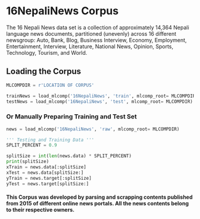 # 16NepaliNews Corpus
The 16 Nepali News data set is a collection of approximately 14,364 Nepali language news documents, partitioned (unevenly) across 16 different newsgroup: Auto, Bank, Blog, Business Interview, Economy, Employment, Entertainment, Interview, Literature, National News, Opinion, Sports, Technology, Tourism, and World. 

## Loading the Corpus
```python
MLCOMPDIR = r'LOCATION OF CORPUS'

trainNews = load_mlcomp('16NepaliNews', 'train', mlcomp_root= MLCOMPDIR)
testNews = load_mlcomp('16NepaliNews', 'test', mlcomp_root= MLCOMPDIR)
```
### Or Manually Preparing Training and Test Set
```python
news = load_mlcomp('16NepaliNews', 'raw', mlcomp_root= MLCOMPDIR)

''' Testing and Training Data '''
SPLIT_PERCENT = 0.9

splitSize = int(len(news.data) * SPLIT_PERCENT)
print(splitSize)
xTrain = news.data[:splitSize]
xTest = news.data[splitSize:]
yTrain = news.target[:splitSize]
yTest = news.target[splitSize:]

```

#### This Corpus was developed by parsing and scrapping contents published from 2015 of different online news portals. All the news contents belong to their respective owners. 
